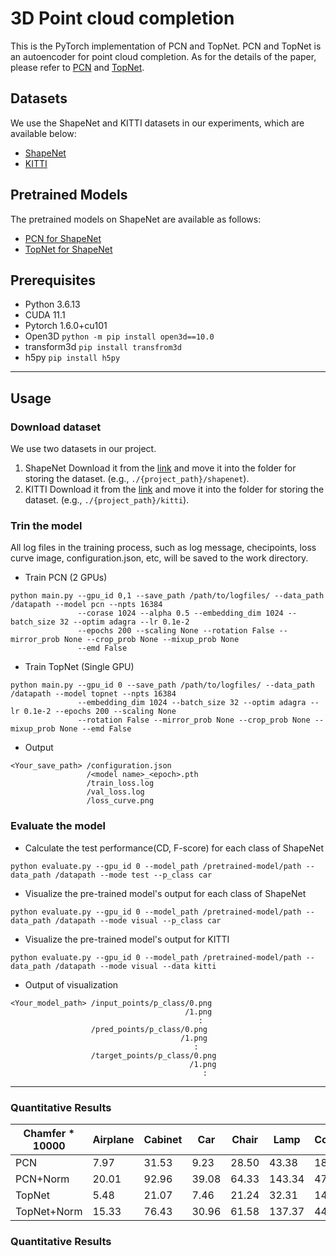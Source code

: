 # 3D Point cloud completion
This is the PyTorch implementation of PCN and TopNet. PCN and TopNet is an autoencoder for point cloud completion. As for the details of the paper, please refer to [PCN](https://arxiv.org/abs/1808.00671) and [TopNet](https://ieeexplore.ieee.org/document/8953650).


## Datasets
We use the ShapeNet and KITTI datasets in our experiments, which are available below:
* [ShapeNet](https://drive.google.com/file/d/1knz2xWiiwqR_pKa8gV8rnpf4nZkX_cnG/view?usp=sharing)
* [KITTI](https://drive.google.com/file/d/130PXvRInzfNMGh7ss2ZXF3kfwh7oqHOQ/view?usp=sharing)


## Pretrained Models
The pretrained models on ShapeNet are available as follows:
* [PCN for ShapeNet](https://drive.google.com/drive/folders/1-RjCiX1OJ0yc8p4LC26xm7EO0TIVLeO-?usp=sharing)
* [TopNet for ShapeNet](https://drive.google.com/drive/folders/1CM-NSYOAmLnTt9sjkVg057GKvxSozkeL?usp=sharing)


## Prerequisites
* Python 3.6.13
* CUDA 11.1
* Pytorch 1.6.0+cu101
* Open3D ```python -m pip install open3d==10.0```
* transform3d ```pip install transfrom3d```
* h5py ```pip install h5py```

<hr/>

## Usage
### Download dataset
We use two datasets in our project.
  1. ShapeNet
    Download it from the [link](https://drive.google.com/file/d/1knz2xWiiwqR_pKa8gV8rnpf4nZkX_cnG/view?usp=sharing) and move it into the folder for storing the dataset. (e.g., ```./{project_path}/shapenet```).
  2. KITTI
    Download it from the [link](https://drive.google.com/file/d/130PXvRInzfNMGh7ss2ZXF3kfwh7oqHOQ/view?usp=sharing) and move it into the folder for storing the dataset. (e.g., ```./{project_path}/kitti```).

### Trin the model
All log files in the training process, such as log message, checipoints, loss curve image, configuration.json, etc, will be saved to the work directory.
* Train PCN (2 GPUs)
``` 
python main.py --gpu_id 0,1 --save_path /path/to/logfiles/ --data_path /datapath --model pcn --npts 16384 
               --corase 1024 --alpha 0.5 --embedding_dim 1024 --batch_size 32 --optim adagra --lr 0.1e-2 
               --epochs 200 --scaling None --rotation False --mirror_prob None --crop_prob None --mixup_prob None 
               --emd False 
```
                   
* Train TopNet (Single GPU)
``` 
python main.py --gpu_id 0 --save_path /path/to/logfiles/ --data_path /datapath --model topnet --npts 16384 
               --embedding_dim 1024 --batch_size 32 --optim adagra --lr 0.1e-2 --epochs 200 --scaling None 
               --rotation False --mirror_prob None --crop_prob None --mixup_prob None --emd False
 ```
* Output
``` 
<Your_save_path> /configuration.json
                 /<model name>_<epoch>.pth
                 /train_loss.log
                 /val_loss.log
                 /loss_curve.png
```
### Evaluate the model
* Calculate the test performance(CD, F-score) for each class of ShapeNet
``` 
python evaluate.py --gpu_id 0 --model_path /pretrained-model/path --data_path /datapath --mode test --p_class car
```

* Visualize the pre-trained model's output for each class of ShapeNet
``` 
python evaluate.py --gpu_id 0 --model_path /pretrained-model/path --data_path /datapath --mode visual --p_class car
```

* Visualize the pre-trained model's output for KITTI
``` 
python evaluate.py --gpu_id 0 --model_path /pretrained-model/path --data_path /datapath --mode visual --data kitti
```

* Output of visualization
``` 
<Your_model_path> /input_points/p_class/0.png
                                       /1.png
                                          :
                  /pred_points/p_class/0.png
                                      /1.png
                                         :
                  /target_points/p_class/0.png
                                        /1.png
                                           :
```
<hr/>

### Quantitative Results

|Chamfer * 10000|Airplane|Cabinet|Car|Chair|Lamp|Couch|Table|Watercraft|
|---------------|--------|-------|---|-----|----|-----|-----|----------|
|PCN|7.97|31.53|9.23|28.50|43.38|18.44|32.11|18.37|
|PCN+Norm|20.01|92.96|39.08|64.33|143.34|47.91|82.29|4.19|
|TopNet|5.48|21.07|7.46|21.24|32.31|14.92|22.95|13.62|
|TopNet+Norm|15.33|76.43|30.96|61.58|137.37|44.16|76.21|34.81|

### Quantitative Results


